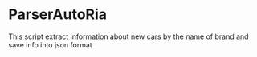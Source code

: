 # ParserAutoRia
This script extract information about new cars by the name of brand and save info into json format
